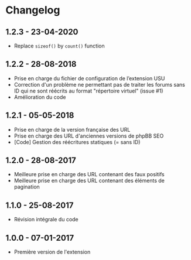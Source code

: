 # Changelog

## 1.2.3 - 23-04-2020
- Replace `sizeof()` by `count()` function

## 1.2.2 - 28-08-2018
- Prise en charge du fichier de configuration de l’extension USU
- Correction d'un problème ne permettant pas de traiter les forums sans ID qui ne sont réécrits au format "répertoire virtuel" (issue #1)
- Amélioration du code

## 1.2.1 - 05-05-2018
- Prise en charge de la version française des URL
- Prise en charge des URL d'anciennes versions de phpBB SEO
- [Code] Gestion des réécritures statiques (= sans ID)

## 1.2.0 - 28-08-2017
- Meilleure prise en charge des URL contenant des faux positifs
- Meilleure prise en charge des URL contenant des éléments de pagination

## 1.1.0 - 25-08-2017
- Révision intégrale du code

## 1.0.0 - 07-01-2017

- Première version de l'extension
